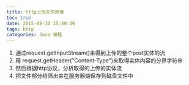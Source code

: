 ```yaml
---
title: http上传文件原理
toc: true
date: 2015-08-30 15:49:49
tags: http
categories: Java 编程
---
```



1. 通过request.getInputStream()来得到上传的整个post实体的流
2. 用 request.getHeader("Content-Type")来取得实体内容的分界字符串
3. 然后根据http协议，分析取得的上传的实体流
4. 把文件部分给筛出来在服务器端保存到磁盘文件中

